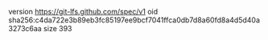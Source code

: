 version https://git-lfs.github.com/spec/v1
oid sha256:c4da722e3b89eb3fc85197ee9bcf7041ffca0db7d8a60fd8a4d5d40a3273c6aa
size 393
